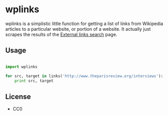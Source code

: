wplinks
=======

wplinks is a simplistic little function for getting a list of links from
Wikipedia articles to a particular website, or portion of a website. It 
actually just scrapes the results of the [External links search][1] page.

Usage
-----

```python

import wplinks

for src, target in links('http://www.theparisreview.org/interviews'):
    print src, target
```

License
-------

* CC0

[1]: https://en.wikipedia.org/wiki/Special:LinkSearch
